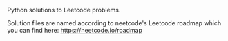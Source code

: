 Python solutions to Leetcode problems.

Solution files are named according to neetcode's Leetcode roadmap which you can find here: https://neetcode.io/roadmap
